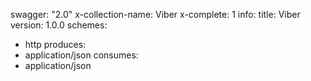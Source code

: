 swagger: "2.0"
x-collection-name: Viber
x-complete: 1
info:
  title: Viber
  version: 1.0.0
schemes:
- http
produces:
- application/json
consumes:
- application/json